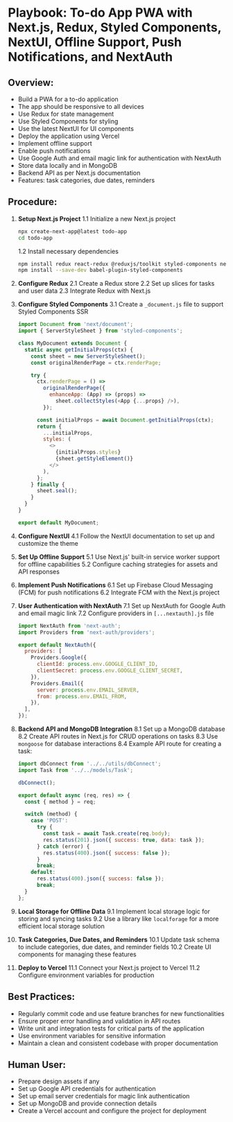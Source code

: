 # Playbook: To-do App PWA with Next.js, Redux, Styled Components, NextUI, Offline Support, Push Notifications, and NextAuth

## Overview:
- Build a PWA for a to-do application
- The app should be responsive to all devices
- Use Redux for state management
- Use Styled Components for styling
- Use the latest NextUI for UI components
- Deploy the application using Vercel
- Implement offline support
- Enable push notifications
- Use Google Auth and email magic link for authentication with NextAuth
- Store data locally and in MongoDB
- Backend API as per Next.js documentation
- Features: task categories, due dates, reminders

## Procedure:
1. **Setup Next.js Project**
    1.1 Initialize a new Next.js project
    ```bash
    npx create-next-app@latest todo-app
    cd todo-app
    ```
    1.2 Install necessary dependencies
    ```bash
    npm install redux react-redux @reduxjs/toolkit styled-components nextui org next-auth next-auth/react mongodb
    npm install --save-dev babel-plugin-styled-components
    ```

2. **Configure Redux**
    2.1 Create a Redux store
    2.2 Set up slices for tasks and user data
    2.3 Integrate Redux with Next.js

3. **Configure Styled Components**
    3.1 Create a `_document.js` file to support Styled Components SSR
    ```javascript
    import Document from 'next/document';
    import { ServerStyleSheet } from 'styled-components';

    class MyDocument extends Document {
      static async getInitialProps(ctx) {
        const sheet = new ServerStyleSheet();
        const originalRenderPage = ctx.renderPage;

        try {
          ctx.renderPage = () =>
            originalRenderPage({
              enhanceApp: (App) => (props) =>
                sheet.collectStyles(<App {...props} />),
            });

          const initialProps = await Document.getInitialProps(ctx);
          return {
            ...initialProps,
            styles: (
              <>
                {initialProps.styles}
                {sheet.getStyleElement()}
              </>
            ),
          };
        } finally {
          sheet.seal();
        }
      }
    }

    export default MyDocument;
    ```

4. **Configure NextUI**
    4.1 Follow the NextUI documentation to set up and customize the theme

5. **Set Up Offline Support**
    5.1 Use Next.js' built-in service worker support for offline capabilities
    5.2 Configure caching strategies for assets and API responses

6. **Implement Push Notifications**
    6.1 Set up Firebase Cloud Messaging (FCM) for push notifications
    6.2 Integrate FCM with the Next.js project

7. **User Authentication with NextAuth**
    7.1 Set up NextAuth for Google Auth and email magic link
    7.2 Configure providers in `[...nextauth].js` file
    ```javascript
    import NextAuth from 'next-auth';
    import Providers from 'next-auth/providers';

    export default NextAuth({
      providers: [
        Providers.Google({
          clientId: process.env.GOOGLE_CLIENT_ID,
          clientSecret: process.env.GOOGLE_CLIENT_SECRET,
        }),
        Providers.Email({
          server: process.env.EMAIL_SERVER,
          from: process.env.EMAIL_FROM,
        }),
      ],
    });
    ```

8. **Backend API and MongoDB Integration**
    8.1 Set up a MongoDB database
    8.2 Create API routes in Next.js for CRUD operations on tasks
    8.3 Use `mongoose` for database interactions
    8.4 Example API route for creating a task:
    ```javascript
    import dbConnect from '../../utils/dbConnect';
    import Task from '../../models/Task';

    dbConnect();

    export default async (req, res) => {
      const { method } = req;

      switch (method) {
        case 'POST':
          try {
            const task = await Task.create(req.body);
            res.status(201).json({ success: true, data: task });
          } catch (error) {
            res.status(400).json({ success: false });
          }
          break;
        default:
          res.status(400).json({ success: false });
          break;
      }
    };
    ```

9. **Local Storage for Offline Data**
    9.1 Implement local storage logic for storing and syncing tasks
    9.2 Use a library like `localforage` for a more efficient local storage solution

10. **Task Categories, Due Dates, and Reminders**
    10.1 Update task schema to include categories, due dates, and reminder fields
    10.2 Create UI components for managing these features

11. **Deploy to Vercel**
    11.1 Connect your Next.js project to Vercel
    11.2 Configure environment variables for production

## Best Practices:
- Regularly commit code and use feature branches for new functionalities
- Ensure proper error handling and validation in API routes
- Write unit and integration tests for critical parts of the application
- Use environment variables for sensitive information
- Maintain a clean and consistent codebase with proper documentation

## Human User:
- Prepare design assets if any
- Set up Google API credentials for authentication
- Set up email server credentials for magic link authentication
- Set up MongoDB and provide connection details
- Create a Vercel account and configure the project for deployment
